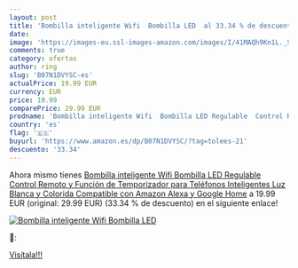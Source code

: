 ```yaml
---
layout: post
title: 'Bombilla inteligente Wifi  Bombilla LED  al 33.34 % de descuento'
date: 
image: 'https://images-eu.ssl-images-amazon.com/images/I/41MAQh9Kn1L._SL200_.jpg'
comments: true
category: ofertas
author: ring
slug: 'B07N1DVYSC-es'
actualPrice: 19.99 EUR
currency: EUR
price: 19.99
comparePrice: 29.99 EUR
prodname: 'Bombilla inteligente Wifi  Bombilla LED Regulable  Control Remoto y Función de Temporizador para Teléfonos Inteligentes  Luz Blanca y Colorida  Compatible con Amazon Alexa y Google Home'
country: 'es'
flag: '🇪🇸'
buyurl: 'https://www.amazon.es/dp/B07N1DVYSC/?tag=tolees-21'
descuento: '33.34'
---
```


Ahora mismo tienes [Bombilla inteligente Wifi  Bombilla LED Regulable  Control Remoto y Función de Temporizador para Teléfonos Inteligentes  Luz Blanca y Colorida  Compatible con Amazon Alexa y Google Home](https://www.amazon.es/dp/B07N1DVYSC/?tag=tolees-21) a 19.99 EUR (original: 29.99 EUR) (33.34 %  de descuento) en el siguiente enlace!

[![Bombilla inteligente Wifi  Bombilla LED ](https://images-eu.ssl-images-amazon.com/images/I/41MAQh9Kn1L._SL200_.jpg)](https://www.amazon.es/dp/B07N1DVYSC/?tag=tolees-21)

🔎:


[Visítala!!!](https://www.amazon.es/dp/B07N1DVYSC/?tag=tolees-21)
